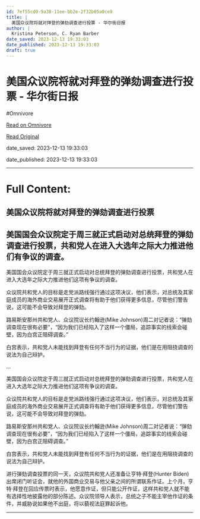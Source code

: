 ```yaml
---
id: 7ef55cd0-9a38-11ee-bb2e-2f32b05a0ce9
title: |
  美国众议院将就对拜登的弹劾调查进行投票 - 华尔街日报
author: |
  Kristina Peterson, C. Ryan Barber
date_saved: 2023-12-13 19:33:03
date_published: 2023-12-13 19:33:03
draft: true
---
```


# 美国众议院将就对拜登的弹劾调查进行投票 - 华尔街日报
#Omnivore

[Read on Omnivore](https://omnivore.app/me/-18c669078d2)

[Read Original](https://cn.wsj.com/amp/articles/%E7%BE%8E%E5%9B%BD%E4%BC%97%E8%AE%AE%E9%99%A2%E5%B0%86%E5%B0%B1%E5%AF%B9%E6%8B%9C%E7%99%BB%E7%9A%84%E5%BC%B9%E5%8A%BE%E8%B0%83%E6%9F%A5%E8%BF%9B%E8%A1%8C%E6%8A%95%E7%A5%A8-c88aabf2)

date_saved: 2023-12-13 19:33:03

date_published: 2023-12-13 19:33:03

--- 

# Full Content: 

##  美国众议院将就对拜登的弹劾调查进行投票

## 美国国会众议院定于周三就正式启动对总统拜登的弹劾调查进行投票，共和党人在进入大选年之际大力推进他们有争议的调查。

美国国会众议院定于周三就正式启动对总统拜登的弹劾调查进行投票，共和党人在进入大选年之际大力推进他们这项有争议的调查。

众议院共和党人的目标是走党派路线强行通过这项决议，他们表示，对总统及其家庭成员的海外商业交易展开正式调查将有助于他们获得更多信息，尽管他们警告说，这可能不会导致对拜登的弹劾。

路易斯安那州共和党人、众议院议长约翰逊(Mike Johnson)周二对记者说：“弹劾调查现在很有必要”，“因为我们已经陷入了这样一个僵局，追踪事实的线索会碰壁，因为白宫正阻碍调查。”

白宫表示，共和党人未能找到拜登有任何不当行为的证据，他们是在用阻挠调查的说法为自己辩护。

...

美国国会众议院定于周三就正式启动对总统拜登的弹劾调查进行投票，共和党人在进入大选年之际大力推进他们这项有争议的调查。

众议院共和党人的目标是走党派路线强行通过这项决议，他们表示，对总统及其家庭成员的海外商业交易展开正式调查将有助于他们获得更多信息，尽管他们警告说，这可能不会导致对拜登的弹劾。

路易斯安那州共和党人、众议院议长约翰逊(Mike Johnson)周二对记者说：“弹劾调查现在很有必要”，“因为我们已经陷入了这样一个僵局，追踪事实的线索会碰壁，因为白宫正阻碍调查。”

白宫表示，共和党人未能找到拜登有任何不当行为的证据，他们是在用阻挠调查的说法为自己辩护。

进行弹劾调查投票的同一天，众议院共和党人还准备让亨特·拜登(Hunter Biden)出席闭门听证会，就他的外国商业交易与他父亲之间的所谓联系作证。上个月，亨特·拜登在回应传票时表示，他愿意作证，但只能公开作证，这样共和党人就不能有选择性地披露他的部分陈述。众议院领导人表示，总统之子不能主宰他作证的条件，并威胁说如果他不出庭，将以藐视法庭罪起诉他。

---

